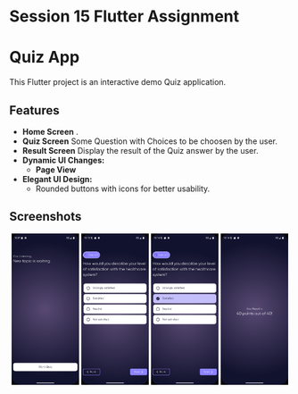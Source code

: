 # Session 15 Flutter Assignment

# **Quiz App**

This Flutter project is an interactive demo Quiz application.

## **Features**

- **Home Screen** .
- **Quiz Screen** Some Question with Choices to be choosen by the user.
- **Result Screen** Display the result of the Quiz answer by the user.
- **Dynamic UI Changes:**
  - **Page View**
- **Elegant UI Design:**
  - Rounded buttons with icons for better usability.


## Screenshots

<p align="center">
  <img src="Screenshots/1.png" width="24%" alt="Home Screen">
  <img src="Screenshots/2.png" width="24%" alt="Quiz Screen 01">
  <img src="Screenshots/3.png" width="24%" alt="Quiz Screen 04">
  <img src="Screenshots/4.png" width="24%" alt="Result Screen">
</p>
